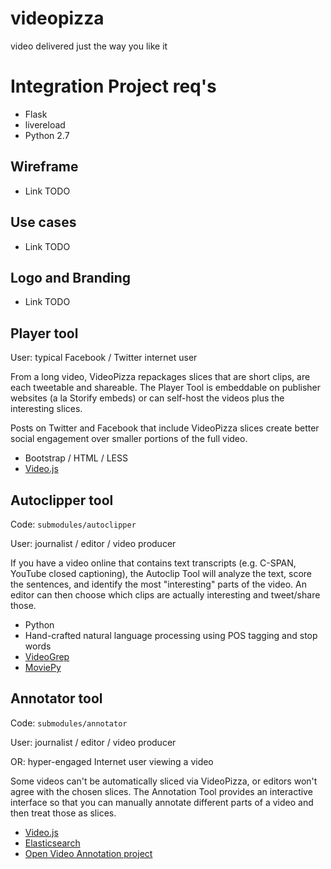 # videopizza

video delivered just the way you like it

# Integration Project req's

- Flask
- livereload
- Python 2.7

## Wireframe

- Link TODO

## Use cases

- Link TODO

## Logo and Branding

- Link TODO

## Player tool

User: typical Facebook / Twitter internet user

From a long video, VideoPizza repackages slices that are short clips, are each
tweetable and shareable. The Player Tool is embeddable on publisher websites (a
la Storify embeds) or can self-host the videos plus the interesting slices.

Posts on Twitter and Facebook that include VideoPizza slices create better
social engagement over smaller portions of the full video.

- Bootstrap / HTML / LESS
- [Video.js](http://www.videojs.com/)

## Autoclipper tool

Code: `submodules/autoclipper`

User: journalist / editor / video producer

If you have a video online that contains text transcripts (e.g. C-SPAN, YouTube
closed captioning), the Autoclip Tool will analyze the text, score the
sentences, and identify the most "interesting" parts of the video. An editor
can then choose which clips are actually interesting and tweet/share those.

- Python
- Hand-crafted natural language processing using POS tagging and stop words
- [VideoGrep](https://github.com/antiboredom/videogrep)
- [MoviePy](http://zulko.github.io/moviepy/)

## Annotator tool

Code: `submodules/annotator`

User: journalist / editor / video producer

OR: hyper-engaged Internet user viewing a video

Some videos can't be automatically sliced via VideoPizza, or editors won't
agree with the chosen slices. The Annotation Tool provides an interactive
interface so that you can manually annotate different parts of a video and
then treat those as slices.

- [Video.js](http://www.videojs.com/)
- [Elasticsearch](http://www.elasticsearch.com/)
- [Open Video Annotation project](http://www.openvideoannotation.org/)
